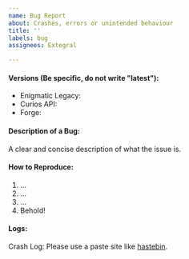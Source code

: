 ```yaml
---
name: Bug Report
about: Crashes, errors or unintended behaviour
title: ''
labels: bug
assignees: Extegral

---
```


<!--
#### Notice
Please reproduce all issues without any other unnecessary mods before submitting.
-->

#### Versions (Be specific, do not write "latest"):
 * Enigmatic Legacy:
 * Curios API:
 * Forge:

#### Description of a Bug:
A clear and concise description of what the issue is.

#### How to Reproduce:
1. ...
2. ...
3. ...
4. Behold!

#### Logs:
<!--
Add a crash log file if you encountered a crash, or latest.log in case of startup error or some other kind of error. Ideally you should attach latest.log file in either of these cases, since crash report may not contain all data required for figuring out initial cause of the crash.
-->

Crash Log: Please use a paste site like [hastebin](https://hastebin.com/).
